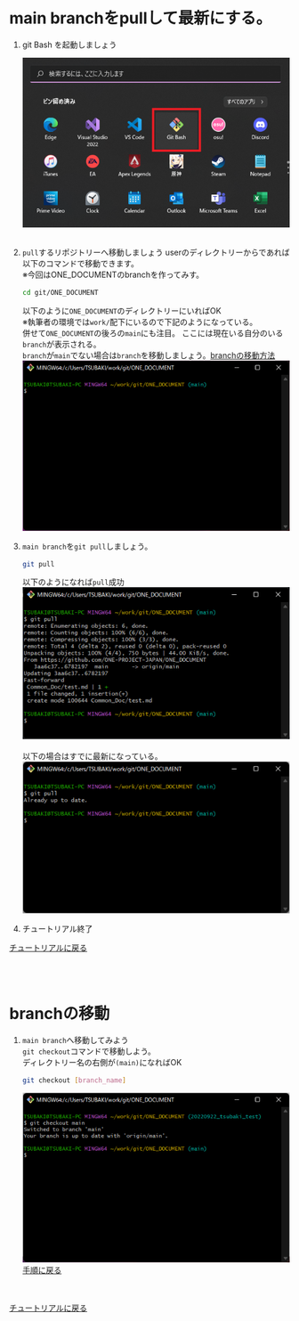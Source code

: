# main branchをpullして最新にする。

1. git Bash を起動しましょう
   
   ![hoge](/Image/execute_git_bash.png) <br><br>

2. `pull`するリポジトリーへ移動しましょう
userのディレクトリーからであれば以下のコマンドで移動できます。<br>
※今回はONE_DOCUMENTのbranchを作ってみす。<br>

   ```sh
   cd git/ONE_DOCUMENT
   ```
   以下のように`ONE_DOCUMENT`のディレクトリーにいればOK<br>
   ※執筆者の環境では`work/`配下にいるので下記のようになっている。<br>
   併せて`ONE_DOCUMENT`の後ろの`main`にも注目。
   ここには現在いる自分のいる`branch`が表示される。<br>
   `branch`が`main`でない場合は`branch`を移動しましょう。[branchの移動方法](#branchの移動)<br>
   ![hoge](/image/cd_repository.png)

3. `main branch`を`git pull`しましょう。<br>
   ```sh
   git pull
   ```
   以下のようになれば`pull`成功
   ![hoge](/image/git_pull1.png)
   <br><br>
   以下の場合はすでに最新になっている。
   ![hoge](/image/git_pull2.png)

4. チュートリアル終了
   
[チュートリアルに戻る](/Read_Me.md#チュートリアル)
<br><br>


<br>

# branchの移動
1. `main branch`へ移動してみよう<br>
   `git checkout`コマンドで移動しよう。<br>
   ディレクトリー名の右側が`(main)`になればOK
   ```sh
   git checkout [branch_name]
   ```
   ![hoge](/Image/switch_branch.png)
   [手順に戻る](#main-branchをpullして最新にする)

<br><br>
[チュートリアルに戻る](/Read_Me.md#チュートリアル)
